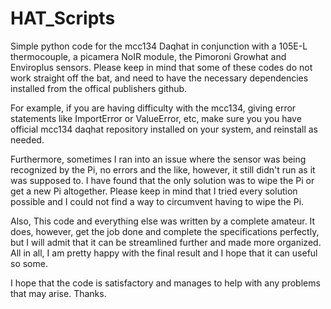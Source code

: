 # HAT_Scripts
Simple python code for the mcc134 Daqhat in conjunction with a 105E-L thermocouple, a picamera NoIR module, the Pimoroni Growhat and Enviroplus sensors. Please keep in mind that some of these 
codes do not work straight off the bat, and need to have the necessary dependencies installed from the offical publishers github.

For example, if you are having difficulty with the mcc134, giving error statements like ImportError or ValueError, etc, make sure you you have official mcc134 daqhat repository installed on your system, 
and reinstall as needed. 

Furthermore, sometimes I ran into an issue where the sensor was being recognized by the Pi, no errors and the like, however, it still didn't run as it was supposed to. I have found that the only solution
was to wipe the Pi or get a new Pi altogether. Please keep in mind that I tried every solution possible and I could not find a way to circumvent having to wipe the Pi. 

Also, This code and everything else was written by a complete amateur. It does, however, get the job done and complete the specifications perfectly, but I will admit that it can be 
streamlined further and made more organized. All in all, I am pretty happy with the final result and I hope that it can useful so some. 

I hope that the code is satisfactory and manages to help with any problems that may arise. Thanks. 
